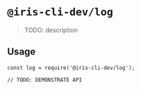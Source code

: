 # `@iris-cli-dev/log`

> TODO: description

## Usage

```
const log = require('@iris-cli-dev/log');

// TODO: DEMONSTRATE API
```
